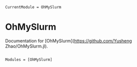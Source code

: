 ```@meta
CurrentModule = OhMySlurm
```

# OhMySlurm

Documentation for [OhMySlurm](https://github.com/Yusheng Zhao/OhMySlurm.jl).

```@index
```

```@autodocs
Modules = [OhMySlurm]
```
